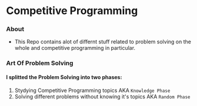 # Competitive Programming

### About
- This Repo contains alot of differnt stuff related to problem solving on the whole and competitive programming in particular. 

### Art Of Problem Solving
#### I splitted the Problem Solving into two phases:
1. Stydying Competitive Programming topics AKA `Knowledge Phase`
2. Solving different problems without knowing it's topics AKA `Random Phase`
